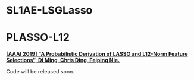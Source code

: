 # SL1AE-LSGLasso


# PLASSO-L12
[**\[AAAI 2019\] "A Probabilistic Derivation of LASSO and L12-Norm Feature Selections", Di Ming, Chris Ding, Feiping Nie.**](https://ojs.aaai.org/index.php/AAAI/article/view/4382) 

Code will be released soon.
